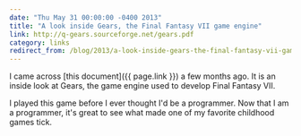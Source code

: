 ```yaml
---
date: "Thu May 31 00:00:00 -0400 2013"
title: "A look inside Gears, the Final Fantasy VII game engine"
link: http://q-gears.sourceforge.net/gears.pdf
category: links
redirect_from: /blog/2013/a-look-inside-gears-the-final-fantasy-vii-game-engine.html
---
```


I came across [this document]({{ page.link }}) a few months ago. It is an
inside look at Gears, the game engine used to develop Final Fantasy VII.

I played this game before I ever thought I'd be a programmer. Now that I am a
programmer, it's great to see what made one of my favorite childhood games
tick.
